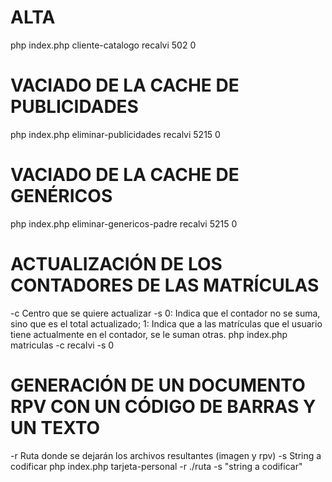 # ALTA
php index.php cliente-catalogo recalvi 502 0

# VACIADO DE LA CACHE DE PUBLICIDADES
php index.php eliminar-publicidades recalvi 5215 0

# VACIADO DE LA CACHE DE GENÉRICOS
php index.php eliminar-genericos-padre recalvi 5215 0

# ACTUALIZACIÓN DE LOS CONTADORES DE LAS MATRÍCULAS
-c Centro que se quiere actualizar
-s 0: Indica que el contador no se suma, sino que es el total actualizado; 1: Indica que a las matrículas que el usuario tiene actualmente en el contador, se le suman otras.
php index.php matriculas -c recalvi -s 0

# GENERACIÓN DE UN DOCUMENTO RPV CON UN CÓDIGO DE BARRAS Y UN TEXTO
-r Ruta donde se dejarán los archivos resultantes (imagen y rpv)
-s String a codificar
php index.php tarjeta-personal -r ./ruta -s "string a codificar"
